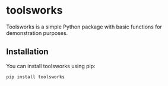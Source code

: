 # toolsworks

Toolsworks is a simple Python package with basic functions for demonstration purposes.

## Installation

You can install toolsworks using pip:

```bash
pip install toolsworks

